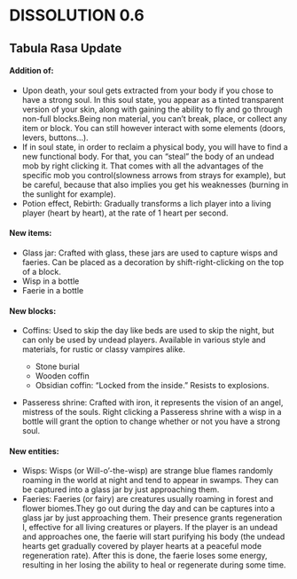 # DISSOLUTION 0.6

## Tabula Rasa Update

#### Addition of:

- Upon death, your soul gets extracted from your body if you chose to have a strong soul. In this soul state, you appear as a tinted transparent version of your skin, along with gaining the ability to fly and go through non-full blocks.Being non material, you can’t break, place, or collect any item or block. You can still however interact with some elements (doors, levers, buttons…).
- If in soul state, in order to reclaim a physical body, you will have to find a new functional body. For that, you can “steal” the body of an undead mob by right clicking it. That comes with all the advantages of the specific mob you control(slowness arrows from strays for example), but be careful, because that also implies you get his weaknesses (burning in the sunlight for example).
- Potion effect, Rebirth: Gradually transforms a lich player into a living player (heart by heart), at the rate of 1 heart per second. 

#### New items:

- Glass jar: Crafted with glass, these jars are used to capture wisps and faeries. Can be placed as a decoration by shift-right-clicking on the top of a block.
- Wisp in a bottle
- Faerie in a bottle

#### New blocks:

- Coffins: Used to skip the day like beds are used to skip the night, but can only be used by undead players. Available in various style and materials, for rustic or classy vampires alike.
  - Stone burial
  - Wooden coffin
  - Obsidian coffin: “Locked from the inside.” Resists to explosions.


- Passeress shrine: Crafted with iron, it represents the vision of an angel, mistress of the souls. Right clicking a Passeress shrine with a wisp in a bottle will grant the option to change whether or not you have a strong soul.

#### New entities:

- Wisps: Wisps (or Will-o’-the-wisp) are strange blue flames randomly roaming in the world at night and tend to appear in swamps. They can be captured into a glass jar by just approaching them.
- Faeries: Faeries (or fairy) are creatures usually roaming in forest and flower biomes.They go out during the day and can be captures into a glass jar by just approaching them. Their presence grants regeneration I, effective for all living creatures or players. If the player is an undead and approaches one, the faerie will start purifying his body (the undead hearts get gradually covered by player hearts at a peaceful mode regeneration rate). After this is done, the faerie loses some energy, resulting in her losing the ability to heal or regenerate during some time. 